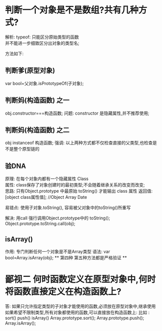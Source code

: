 
# 判断一个对象是不是数组?共有几种方式?
解析: typeof: 只能区分原始类型的函数   
     并不能进一步细致区分出对象的类型名;

方法如下:
## 判断爹(原型对象)  
  var bool=父对象.isPrototypeOf(子对象);
## 判断妈(构造函数) 之一
  obj.constructor===构造函数;
  问题: constructor 是隐藏属性,并不推荐使用;
## 判断妈(构造函数) 之二
  obj instanceof 构造函数;
强调: 以上两种方式都不仅检查直接的父类型,也检查是不是整个原型链的
## 验DNA
  原理: 在每个对象内都有一个隐藏属性 Class   
  属性: class保存了对象创建时的最初类型;不会随着继承关系的改变而改变;  
  思路: 只有Object.prototype 中最原始 toString() 才能输出 class 属性
  返回值: [object class属性值];  //Object Array Date  

  易错点: 使用子对象.toString(), 容易被父对象中的toString()所重写  

  解决: 用call 强行调用Object.prototype中的 toString();
  Object.prototype.toString.call(obj);
## isArray()
  作用: 专门判断任何一个对象是不是Array类型
  语法: var bool=Array.isArray(obj);
** 第四种 第五种方法都是严格验证  **

# 鄙视二 何时函数定义在原型对象中,何时将函数直接定义在构造函数上?
答: 如果只允许指定类型的子对象才能使用的函数,必须放在原型对象中,继承使用
    如果希望不限制类型,所有对象都使用的函数,可以直接放在构造函数上:
比如 : sort()    push()   isArray()
    Array.prototype.sort();
    Array.prototype.push();
    Array.isArray();
